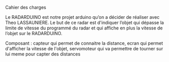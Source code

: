 Cahier des charges

Le RADARDUINO est notre projet arduino qu’on a décider de réaliser avec Theo LASSAUNIERE.
Le but de ce radar est d'indiquer l’objet qui dépasse la limite de vitesse du programmé du radar et qui affiche en plus la vitesse de l’objet sur le RADARDUINO.

Composant : capteur qui permet de connaitre la distance, ecran qui permet d'afficher la vitesse de l'objet, servomoteur qui va permettre de tourner sur lui meme pour capter des distances
